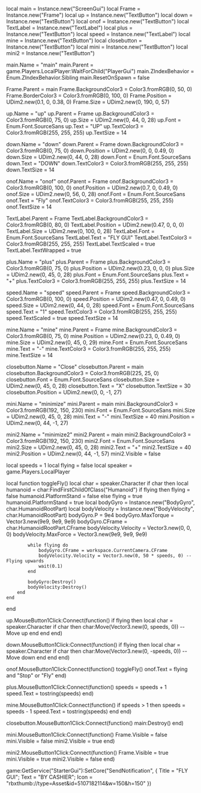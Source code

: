 local main = Instance.new("ScreenGui")
local Frame = Instance.new("Frame")
local up = Instance.new("TextButton")
local down = Instance.new("TextButton")
local onof = Instance.new("TextButton")
local TextLabel = Instance.new("TextLabel")
local plus = Instance.new("TextButton")
local speed = Instance.new("TextLabel")
local mine = Instance.new("TextButton")
local closebutton = Instance.new("TextButton")
local mini = Instance.new("TextButton")
local mini2 = Instance.new("TextButton")

main.Name = "main"
main.Parent = game.Players.LocalPlayer:WaitForChild("PlayerGui")
main.ZIndexBehavior = Enum.ZIndexBehavior.Sibling
main.ResetOnSpawn = false

Frame.Parent = main
Frame.BackgroundColor3 = Color3.fromRGB(0, 50, 0)
Frame.BorderColor3 = Color3.fromRGB(0, 100, 0)
Frame.Position = UDim2.new(0.1, 0, 0.38, 0)
Frame.Size = UDim2.new(0, 190, 0, 57)

up.Name = "up"
up.Parent = Frame
up.BackgroundColor3 = Color3.fromRGB(0, 75, 0)
up.Size = UDim2.new(0, 44, 0, 28)
up.Font = Enum.Font.SourceSans
up.Text = "UP"
up.TextColor3 = Color3.fromRGB(255, 255, 255)
up.TextSize = 14

down.Name = "down"
down.Parent = Frame
down.BackgroundColor3 = Color3.fromRGB(0, 75, 0)
down.Position = UDim2.new(0, 0, 0.49, 0)
down.Size = UDim2.new(0, 44, 0, 28)
down.Font = Enum.Font.SourceSans
down.Text = "DOWN"
down.TextColor3 = Color3.fromRGB(255, 255, 255)
down.TextSize = 14

onof.Name = "onof"
onof.Parent = Frame
onof.BackgroundColor3 = Color3.fromRGB(0, 100, 0)
onof.Position = UDim2.new(0.7, 0, 0.49, 0)
onof.Size = UDim2.new(0, 56, 0, 28)
onof.Font = Enum.Font.SourceSans
onof.Text = "Fly"
onof.TextColor3 = Color3.fromRGB(255, 255, 255)
onof.TextSize = 14

TextLabel.Parent = Frame
TextLabel.BackgroundColor3 = Color3.fromRGB(0, 80, 0)
TextLabel.Position = UDim2.new(0.47, 0, 0, 0)
TextLabel.Size = UDim2.new(0, 100, 0, 28)
TextLabel.Font = Enum.Font.SourceSans
TextLabel.Text = "FLY GUI"
TextLabel.TextColor3 = Color3.fromRGB(255, 255, 255)
TextLabel.TextScaled = true
TextLabel.TextWrapped = true

plus.Name = "plus"
plus.Parent = Frame
plus.BackgroundColor3 = Color3.fromRGB(0, 75, 0)
plus.Position = UDim2.new(0.23, 0, 0, 0)
plus.Size = UDim2.new(0, 45, 0, 28)
plus.Font = Enum.Font.SourceSans
plus.Text = "+"
plus.TextColor3 = Color3.fromRGB(255, 255, 255)
plus.TextSize = 14

speed.Name = "speed"
speed.Parent = Frame
speed.BackgroundColor3 = Color3.fromRGB(0, 100, 0)
speed.Position = UDim2.new(0.47, 0, 0.49, 0)
speed.Size = UDim2.new(0, 44, 0, 28)
speed.Font = Enum.Font.SourceSans
speed.Text = "1"
speed.TextColor3 = Color3.fromRGB(255, 255, 255)
speed.TextScaled = true
speed.TextSize = 14

mine.Name = "mine"
mine.Parent = Frame
mine.BackgroundColor3 = Color3.fromRGB(0, 75, 0)
mine.Position = UDim2.new(0.23, 0, 0.49, 0)
mine.Size = UDim2.new(0, 45, 0, 29)
mine.Font = Enum.Font.SourceSans
mine.Text = "-"
mine.TextColor3 = Color3.fromRGB(255, 255, 255)
mine.TextSize = 14

closebutton.Name = "Close"
closebutton.Parent = main
closebutton.BackgroundColor3 = Color3.fromRGB(225, 25, 0)
closebutton.Font = Enum.Font.SourceSans
closebutton.Size = UDim2.new(0, 45, 0, 28)
closebutton.Text = "X"
closebutton.TextSize = 30
closebutton.Position = UDim2.new(0, 0, -1, 27)

mini.Name = "minimize"
mini.Parent = main
mini.BackgroundColor3 = Color3.fromRGB(192, 150, 230)
mini.Font = Enum.Font.SourceSans
mini.Size = UDim2.new(0, 45, 0, 28)
mini.Text = "-"
mini.TextSize = 40
mini.Position = UDim2.new(0, 44, -1, 27)

mini2.Name = "minimize2"
mini2.Parent = main
mini2.BackgroundColor3 = Color3.fromRGB(192, 150, 230)
mini2.Font = Enum.Font.SourceSans
mini2.Size = UDim2.new(0, 45, 0, 28)
mini2.Text = "+"
mini2.TextSize = 40
mini2.Position = UDim2.new(0, 44, -1, 57)
mini2.Visible = false

local speeds = 1
local flying = false
local speaker = game.Players.LocalPlayer

local function toggleFly()
    local char = speaker.Character
    if char then
        local humanoid = char:FindFirstChildOfClass("Humanoid")
        if flying then
            flying = false
            humanoid.PlatformStand = false
        else
            flying = true
            humanoid.PlatformStand = true
            local bodyGyro = Instance.new("BodyGyro", char.HumanoidRootPart)
            local bodyVelocity = Instance.new("BodyVelocity", char.HumanoidRootPart)
            bodyGyro.P = 9e4
            bodyGyro.MaxTorque = Vector3.new(9e9, 9e9, 9e9)
            bodyGyro.CFrame = char.HumanoidRootPart.CFrame
            bodyVelocity.Velocity = Vector3.new(0, 0, 0)
            bodyVelocity.MaxForce = Vector3.new(9e9, 9e9, 9e9)

            while flying do
                bodyGyro.CFrame = workspace.CurrentCamera.CFrame
                bodyVelocity.Velocity = Vector3.new(0, 50 * speeds, 0) -- Flying upwards
                wait(0.1)
            end

            bodyGyro:Destroy()
            bodyVelocity:Destroy()
        end
    end
end

up.MouseButton1Click:Connect(function()
    if flying then
        local char = speaker.Character
        if char then
            char:Move(Vector3.new(0, speeds, 0)) -- Move up
        end
    end
end)

down.MouseButton1Click:Connect(function()
    if flying then
        local char = speaker.Character
        if char then
            char:Move(Vector3.new(0, -speeds, 0)) -- Move down
        end
    end
end)

onof.MouseButton1Click:Connect(function()
    toggleFly()
    onof.Text = flying and "Stop" or "Fly"
end)

plus.MouseButton1Click:Connect(function()
    speeds = speeds + 1
    speed.Text = tostring(speeds)
end)

mine.MouseButton1Click:Connect(function()
    if speeds > 1 then
        speeds = speeds - 1
        speed.Text = tostring(speeds)
    end
end)

closebutton.MouseButton1Click:Connect(function()
    main:Destroy()
end)

mini.MouseButton1Click:Connect(function()
    Frame.Visible = false
    mini.Visible = false
    mini2.Visible = true
end)

mini2.MouseButton1Click:Connect(function()
    Frame.Visible = true
    mini.Visible = true
    mini2.Visible = false
end)

game:GetService("StarterGui"):SetCore("SendNotification", { 
    Title = "FLY GUI";
    Text = "BY CASHIER";
    Icon = "rbxthumb://type=Asset&id=5107182114&w=150&h=150"
})
